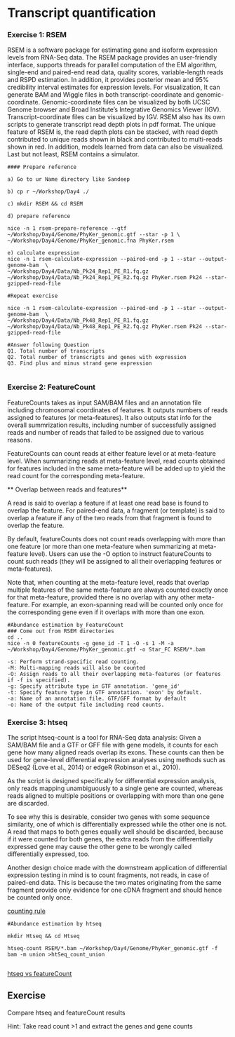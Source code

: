 # Transcript quantification 

### Exercise 1: RSEM 
RSEM is a software package for estimating gene and isoform expression levels from RNA-Seq data. The RSEM package provides an user-friendly interface, supports threads for parallel computation of the EM algorithm, single-end and paired-end read data, quality scores, variable-length reads and RSPD estimation. In addition, it provides posterior mean and 95% credibility interval estimates for expression levels. For visualization, It can generate BAM and Wiggle files in both transcript-coordinate and genomic-coordinate. Genomic-coordinate files can be visualized by both UCSC Genome browser and Broad Institute’s Integrative Genomics Viewer (IGV). Transcript-coordinate files can be visualized by IGV. RSEM also has its own scripts to generate transcript read depth plots in pdf format. The unique feature of RSEM is, the read depth plots can be stacked, with read depth contributed to unique reads shown in black and contributed to multi-reads shown in red. In addition, models learned from data can also be visualized. Last but not least, RSEM contains a simulator.
```
#### Prepare reference

a) Go to ur Name directory like Sandeep

b) cp r ~/Workshop/Day4 ./

c) mkdir RSEM && cd RSEM

d) prepare reference 

nice -n 1 rsem-prepare-reference --gtf ~/Workshop/Day4/Genome/PhyKer_genomic.gtf --star -p 1 \
~/Workshop/Day4/Genome/PhyKer_genomic.fna PhyKer.rsem

e) calculate expression
nice -n 1 rsem-calculate-expression --paired-end -p 1 --star --output-genome-bam  \
~/Workshop/Day4/Data/Nb_Pk24_Rep1_PE_R1.fq.gz ~/Workshop/Day4/Data/Nb_Pk24_Rep1_PE_R2.fq.gz PhyKer.rsem Pk24 --star-gzipped-read-file

#Repeat exercise

nice -n 1 rsem-calculate-expression --paired-end -p 1 --star --output-genome-bam  \
~/Workshop/Day4/Data/Nb_Pk48_Rep1_PE_R1.fq.gz ~/Workshop/Day4/Data/Nb_Pk48_Rep1_PE_R2.fq.gz PhyKer.rsem Pk24 --star-gzipped-read-file

#Answer following Question
Q1. Total number of transcripts 
Q2. Total number of transcripts and genes with expression
Q3. Find plus and minus strand gene expression


```

### Exercise 2: FeatureCount
FeatureCounts takes as input SAM/BAM files and an annotation file including chromosomal coordinates of features. It outputs numbers of reads assigned to features (or meta-features). It also outputs stat info for the overall summrization results, including number of successfully assigned reads and number of reads that failed to be assigned due to various reasons.

FeatureCounts can count reads at either feature level or at meta-feature level. When summarizing reads at meta-feature level, read counts obtained for features included in the same meta-feature will be added up to yield the read count for the corresponding meta-feature. 

** Overlap between reads and features**

A read is said to overlap a feature if at least one read base is found to overlap the feature. For paired-end data, a fragment (or template) is said to overlap a feature if any of the two reads from that fragment is found to overlap the feature.

By default, featureCounts does not count reads overlapping with more than one feature (or more than one meta-feature when summarizing at meta-feature level). Users can use the -O option to instruct featureCounts to count such reads (they will be assigned to all their overlapping features or meta-features).

Note that, when counting at the meta-feature level, reads that overlap multiple features of the same meta-feature are always counted exactly once for that meta-feature, provided there is no overlap with any other meta-feature. For example, an exon-spanning read will be counted only once for the corresponding gene even if it overlaps with more than one exon. 

```
#Abundance estimation by FeatureCount
### Come out from RSEM directories
cd ..
nice -n 0 featureCounts -g gene_id -T 1 -O -s 1 -M -a ~/Workshop/Day4/Genome/PhyKer_genomic.gtf -o Star_FC RSEM/*.bam

-s: Perform strand-specific read counting.
-M: Multi-mapping reads will also be counted
-O: Assign reads to all their overlapping meta-features (or features if -f is specified).
-g: Specify attribute type in GTF annotation. 'gene_id'
-t: Specify feature type in GTF annotation. 'exon' by default. 
-a: Name of an annotation file. GTF/GFF format by default
-o: Name of the output file including read counts.
```

### Exercise 3: htseq
The script htseq-count is a tool for RNA-Seq data analysis: Given a SAM/BAM file and a GTF or GFF file with gene models, it counts for each gene how many aligned reads overlap its exons. These counts can then be used for gene-level differential expression analyses using methods such as DESeq2 (Love et al., 2014) or edgeR (Robinson et al., 2010). 

As the script is designed specifically for differential expression analysis, only reads mapping unambiguously to a single gene are counted, whereas reads aligned to multiple positions or overlapping with more than one gene are discarded. 

To see why this is desirable, consider two genes with some sequence similarity, one of which is differentially expressed while the other one is not. A read that maps to both genes equally well should be discarded, because if it were counted for both genes, the extra reads from the differentially expressed gene may cause the other gene to be wrongly called differentially expressed, too. 

Another design choice made with the downstream application of differential expression testing in mind is to count fragments, not reads, in case of paired-end data. This is because the two mates originating from the same fragment provide only evidence for one cDNA fragment and should hence be counted only once.


[counting rule](https://bioweb.pasteur.fr/docs/modules/HTSeq/0.5.3p9/count.html)

```
#Abundance estimation by htseq

mkdir Htseq && cd Htseq

htseq-count RSEM/*.bam ~/Workshop/Day4/Genome/PhyKer_genomic.gtf -f bam -m union >htSeq_count_union


```
[htseq vs featureCount](http://bioinformatics.cvr.ac.uk/blog/featurecounts-or-htseq-count/)
## Exercise
Compare htseq and featureCount results

Hint: Take read count >1 and extract the genes and gene counts


